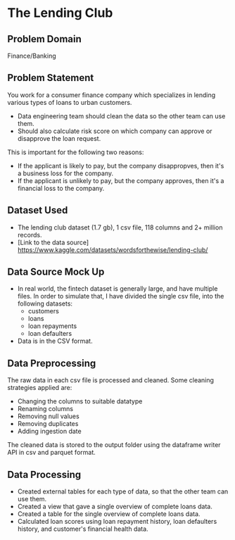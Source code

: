 # The Lending Club
## Problem Domain
Finance/Banking
## Problem Statement
You work for a consumer finance company which specializes in lending various types of loans to urban customers.

* Data engineering team should clean the data so the other team can use them.
* Should also calculate risk score on which company can approve or disapprove the loan request.

This is important for the following two reasons:

* If the applicant is likely to pay, but the company disappropves, then it's a business loss for the company.
* If the applicant is unlikely to pay, but the company approves, then it's a financial loss to the company.

## Dataset Used
* The lending club dataset (1.7 gb), 1 csv file, 118 columns and 2+ million records.
* [Link to the data source]
  <https://www.kaggle.com/datasets/wordsforthewise/lending-club/>
## Data Source Mock Up
* In real world, the fintech dataset is generally large, and have multiple files. In order to simulate that, I have divided the single csv file, into the following datasets:
  * customers
  * loans
  * loan repayments
  * loan defaulters
* Data is in the CSV format.
## Data Preprocessing
The raw data in each csv file is processed and cleaned. Some cleaning strategies applied are:
* Changing the columns to suitable datatype
* Renaming columns
* Removing null values
* Removing duplicates
* Adding ingestion date
  
The cleaned data is stored to the output folder using the dataframe writer API in csv and parquet format.
## Data Processing
* Created external tables for each type of data, so that the other team can use them.
* Created a view that gave a single overview of complete loans data.
* Created a table for the single overview of complete loans data.
* Calculated loan scores using loan repayment history, loan defaulters history, and customer's financial health data.
